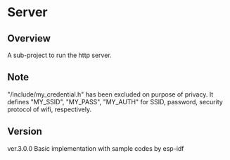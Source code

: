 # Server
## Overview
A sub-project to run the http server.

## Note
"/include/my_credential.h" has been excluded on purpose of privacy. It defines "MY_SSID", "MY_PASS", "MY_AUTH" for SSID, password, security protocol of wifi, respectively.

## Version
ver.3.0.0 Basic implementation with sample codes by esp-idf <br>